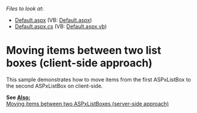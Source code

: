 <!-- default file list -->
*Files to look at*:

* [Default.aspx](./CS/WebSite/Default.aspx) (VB: [Default.aspx](./VB/WebSite/Default.aspx))
* [Default.aspx.cs](./CS/WebSite/Default.aspx.cs) (VB: [Default.aspx.vb](./VB/WebSite/Default.aspx.vb))
<!-- default file list end -->
# Moving items between two list boxes (client-side approach)


<p>This sample demonstrates how to move items from the first ASPxListBox to the second ASPxListBox on client-side.</p><p><strong>See </strong><strong><u>Also:</u></strong><strong><br />
</strong><a href="https://www.devexpress.com/Support/Center/p/E3108">Moving items between two ASPxListBoxes (server-side approach)</a></p>

<br/>


